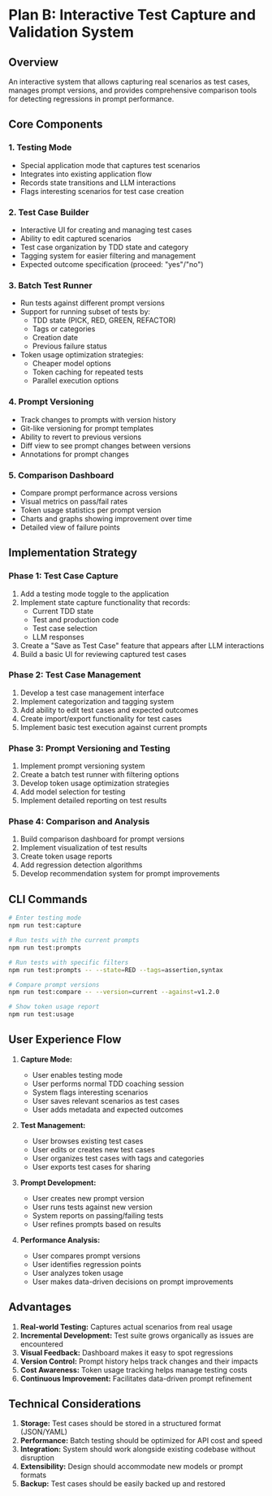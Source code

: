 # Plan B: Interactive Test Capture and Validation System

## Overview
An interactive system that allows capturing real scenarios as test cases, manages prompt versions, and provides comprehensive comparison tools for detecting regressions in prompt performance.

## Core Components

### 1. Testing Mode
- Special application mode that captures test scenarios
- Integrates into existing application flow
- Records state transitions and LLM interactions
- Flags interesting scenarios for test case creation

### 2. Test Case Builder
- Interactive UI for creating and managing test cases
- Ability to edit captured scenarios
- Test case organization by TDD state and category
- Tagging system for easier filtering and management
- Expected outcome specification (proceed: "yes"/"no")

### 3. Batch Test Runner
- Run tests against different prompt versions
- Support for running subset of tests by:
  - TDD state (PICK, RED, GREEN, REFACTOR)
  - Tags or categories
  - Creation date
  - Previous failure status
- Token usage optimization strategies:
  - Cheaper model options
  - Token caching for repeated tests
  - Parallel execution options

### 4. Prompt Versioning
- Track changes to prompts with version history
- Git-like versioning for prompt templates
- Ability to revert to previous versions
- Diff view to see prompt changes between versions
- Annotations for prompt changes

### 5. Comparison Dashboard
- Compare prompt performance across versions
- Visual metrics on pass/fail rates
- Token usage statistics per prompt version
- Charts and graphs showing improvement over time
- Detailed view of failure points

## Implementation Strategy

### Phase 1: Test Case Capture
1. Add a testing mode toggle to the application
2. Implement state capture functionality that records:
   - Current TDD state
   - Test and production code
   - Test case selection
   - LLM responses
3. Create a "Save as Test Case" feature that appears after LLM interactions
4. Build a basic UI for reviewing captured test cases

### Phase 2: Test Case Management
1. Develop a test case management interface
2. Implement categorization and tagging system
3. Add ability to edit test cases and expected outcomes
4. Create import/export functionality for test cases
5. Implement basic test execution against current prompts

### Phase 3: Prompt Versioning and Testing
1. Implement prompt versioning system
2. Create a batch test runner with filtering options
3. Develop token usage optimization strategies
4. Add model selection for testing
5. Implement detailed reporting on test results

### Phase 4: Comparison and Analysis
1. Build comparison dashboard for prompt versions
2. Implement visualization of test results
3. Create token usage reports
4. Add regression detection algorithms
5. Develop recommendation system for prompt improvements

## CLI Commands

```bash
# Enter testing mode
npm run test:capture

# Run tests with the current prompts
npm run test:prompts

# Run tests with specific filters
npm run test:prompts -- --state=RED --tags=assertion,syntax

# Compare prompt versions
npm run test:compare -- --version=current --against=v1.2.0

# Show token usage report
npm run test:usage
```

## User Experience Flow

1. **Capture Mode:**
   - User enables testing mode
   - User performs normal TDD coaching session
   - System flags interesting scenarios
   - User saves relevant scenarios as test cases
   - User adds metadata and expected outcomes

2. **Test Management:**
   - User browses existing test cases
   - User edits or creates new test cases
   - User organizes test cases with tags and categories
   - User exports test cases for sharing

3. **Prompt Development:**
   - User creates new prompt version
   - User runs tests against new version
   - System reports on passing/failing tests
   - User refines prompts based on results

4. **Performance Analysis:**
   - User compares prompt versions
   - User identifies regression points
   - User analyzes token usage
   - User makes data-driven decisions on prompt improvements

## Advantages

1. **Real-world Testing:** Captures actual scenarios from real usage
2. **Incremental Development:** Test suite grows organically as issues are encountered
3. **Visual Feedback:** Dashboard makes it easy to spot regressions
4. **Version Control:** Prompt history helps track changes and their impacts
5. **Cost Awareness:** Token usage tracking helps manage testing costs
6. **Continuous Improvement:** Facilitates data-driven prompt refinement

## Technical Considerations

1. **Storage:** Test cases should be stored in a structured format (JSON/YAML)
2. **Performance:** Batch testing should be optimized for API cost and speed
3. **Integration:** System should work alongside existing codebase without disruption
4. **Extensibility:** Design should accommodate new models or prompt formats
5. **Backup:** Test cases should be easily backed up and restored
